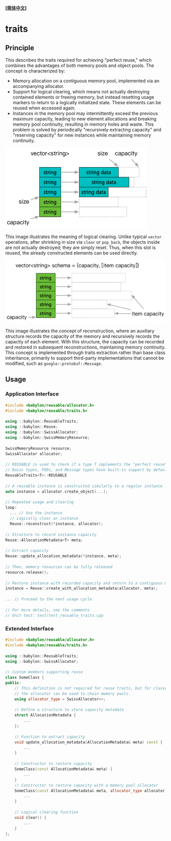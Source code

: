 **[[简体中文]](traits.zh-cn.md)**

# traits

## Principle

This describes the traits required for achieving "perfect reuse," which combines the advantages of both memory pools and object pools. The concept is characterized by:

- Memory allocation on a contiguous memory pool, implemented via an accompanying allocator.
- Support for logical clearing, which means not actually destroying contained elements or freeing memory, but instead resetting usage markers to return to a logically initialized state. These elements can be reused when accessed again.
- Instances in the memory pool may intermittently exceed the previous maximum capacity, leading to new element allocations and breaking memory pool continuity, resulting in memory holes and waste. This problem is solved by periodically "recursively extracting capacity" and "reserving capacity" for new instances while maintaining memory continuity.

![](images/reuse.png)

This image illustrates the meaning of logical clearing. Unlike typical `vector` operations, after shrinking in size via `clear` or `pop_back`, the objects inside are not actually destroyed; they are simply reset. Thus, when this slot is reused, the already constructed elements can be used directly.

![](images/reconstruct.png)

This image illustrates the concept of reconstruction, where an auxiliary structure records the capacity of the memory and recursively records the capacity of each element. With this structure, the capacity can be recorded and restored in subsequent reconstructions, maintaining memory continuity. This concept is implemented through traits extraction rather than base class inheritance, primarily to support third-party implementations that cannot be modified, such as `google::protobuf::Message`.

## Usage

### Application Interface

```c++
#include <babylon/reusable/allocator.h>
#include <babylon/reusable/traits.h>

using ::babylon::ReusableTraits;
using ::babylon::Reuse;
using ::babylon::SwissAllocator;
using ::babylon::SwissMemoryResource;

SwissMemoryResource resource;
SwissAllocator allocator;

// REUSABLE is used to check if a type T implements the "perfect reuse" protocol
// Basic types, PODs, and Message types have built-in support by default
ReusableTraits<T>::REUSABLE

// A reusable instance is constructed similarly to a regular instance
auto instance = allocator.create_object(...);

// Repeated usage and clearing
loop:
  ... // Use the instance
  // Logically clear an instance
  Reuse::reconstruct(*instance, allocator);

// Structure to record instance capacity
Reuse::AllocationMetadata<T> meta;

// Extract capacity
Reuse::update_allocation_metadata(*instance, meta);

// Then, memory resources can be fully released
resource.release();

// Restore instance with recorded capacity and return to a contiguous memory state
instance = Reuse::create_with_allocation_metadata(allocator, meta);

... // Proceed to the next usage cycle

// For more details, see the comments
// Unit test: test/test_reusable_traits.cpp
```

### Extended Interface

```c++
#include <babylon/reusable/allocator.h>
#include <babylon/reusable/traits.h>

using ::babylon::ReusableTraits;
using ::babylon::SwissAllocator;

// Custom members supporting reuse
class SomeClass {
public:
    // This definition is not required for reuse traits, but for classes with dynamic memory, 
    // the allocator can be used to chain memory pools.
    using allocator_type = SwissAllocator<>;

    // Define a structure to store capacity metadata
    struct AllocationMetadata {
        ...
    };

    // Function to extract capacity
    void update_allocation_metadata(AllocationMetadata& meta) const {
        ...
    }

    // Constructor to restore capacity
    SomeClass(const AllocationMetadata& meta) {
        ...
    }
    // Constructor to restore capacity with a memory pool allocator
    SomeClass(const AllocationMetadata& meta, allocator_type allocator) {
        ...
    }

    // Logical clearing function
    void clear() {
        ...
    }
};
```
